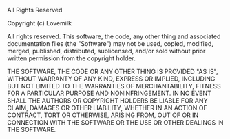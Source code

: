All Rights Reserved

Copyright (c) Lovemilk

All rights reserved. This software, the code, any other thing and associated documentation files (the "Software") may not be used, copied, modified, merged, published, distributed, sublicensed, and/or sold without prior written permission from the copyright holder.

THE SOFTWARE, THE CODE OR ANY OTHER THING IS PROVIDED "AS IS", WITHOUT WARRANTY OF ANY KIND, EXPRESS OR IMPLIED, INCLUDING BUT NOT LIMITED TO THE WARRANTIES OF MERCHANTABILITY, FITNESS FOR A PARTICULAR PURPOSE AND NONINFRINGEMENT. IN NO EVENT SHALL THE AUTHORS OR COPYRIGHT HOLDERS BE LIABLE FOR ANY CLAIM, DAMAGES OR OTHER LIABILITY, WHETHER IN AN ACTION OF CONTRACT, TORT OR OTHERWISE, ARISING FROM, OUT OF OR IN CONNECTION WITH THE SOFTWARE OR THE USE OR OTHER DEALINGS IN THE SOFTWARE.
